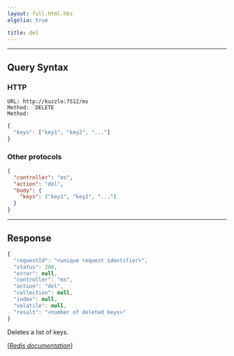 ```yaml
---
layout: full.html.hbs
algolia: true

title: del
---
```



---

## Query Syntax

### HTTP

```http
URL: http://kuzzle:7512/ms
Method: `DELETE
Method:  
```

```js
{
  "keys": ["key1", "key2", "..."]
}
```



### Other protocols


```json
{
  "controller": "ms",
  "action": "del",
  "body": {
    "keys": ["key1", "key2", "..."]
  }
}
```

---

## Response

```javascript
{
  "requestId": "<unique request identifier>",
  "status": 200,
  "error": null,
  "controller": "ms",
  "action": "del",
  "collection": null,
  "index": null,
  "volatile": null,
  "result": "<number of deleted keys>"
}
```

Deletes a list of keys.

[[_Redis documentation_]](https://redis.io/commands/del)
